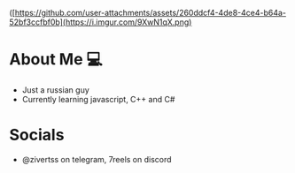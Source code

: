 ([https://github.com/user-attachments/assets/260ddcf4-4de8-4ce4-b64a-52bf3ccfbf0b](https://i.imgur.com/9XwN1qX.png)

# About Me 💻
- Just a russian guy 
- Currently learning javascript, C++ and C#

# Socials
- @zivertss on telegram, 7reels on discord
